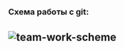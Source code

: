 ### Схема работы с git:
![team-work-scheme](https://github.com/jdays2/myKirill/blob/dev/_readme/team-work-git.jpg)
---